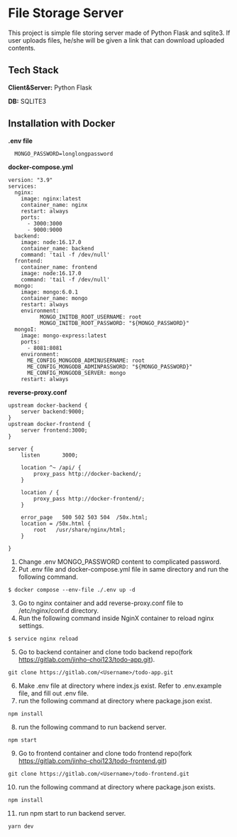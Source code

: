 
# File Storage Server

This project is simple file storing server made of Python Flask and sqlite3. If user uploads files, he/she will be given a link that can download uploaded contents.




## Tech Stack

**Client&Server:** Python Flask 

**DB:** SQLITE3



## Installation with Docker

**.env file**
```dotenv
  MONGO_PASSWORD=longlongpassword
```

**docker-compose.yml**
```
version: "3.9"
services:
  nginx:
    image: nginx:latest
    container_name: nginx
    restart: always
    ports:
      - 3000:3000
      - 9000:9000
  backend:
    image: node:16.17.0
    container_name: backend
    command: 'tail -f /dev/null'
  frontend:
    container_name: frontend
    image: node:16.17.0
    command: 'tail -f /dev/null'
  mongo:
    image: mongo:6.0.1
    container_name: mongo
    restart: always
    environment:
          MONGO_INITDB_ROOT_USERNAME: root
          MONGO_INITDB_ROOT_PASSWORD: "${MONGO_PASSWORD}"
  mongoI:
    image: mongo-express:latest
    ports: 
      - 8081:8081
    environment:
      ME_CONFIG_MONGODB_ADMINUSERNAME: root
      ME_CONFIG_MONGODB_ADMINPASSWORD: "${MONGO_PASSWORD}"
      ME_CONFIG_MONGODB_SERVER: mongo
    restart: always
```
**reverse-proxy.conf**
```
upstream docker-backend {
    server backend:9000;
}
upstream docker-frontend {
    server frontend:3000;
}

server {
    listen       3000;

    location ^~ /api/ {
        proxy_pass http://docker-backend/;
    }

    location / {
        proxy_pass http://docker-frontend/;
    }

    error_page   500 502 503 504  /50x.html;
    location = /50x.html {
        root   /usr/share/nginx/html;
    }

}

```

1. Change .env MONGO_PASSWORD content to complicated password.  
2. Put .env file and docker-compose.yml file in same directory and run the following command. 
```
$ docker compose --env-file ./.env up -d
``` 
3. Go to nginx container and add reverse-proxy.conf file to /etc/nginx/conf.d directory.
4. Run the following command inside NginX container to reload nginx settings.  
```
$ service nginx reload 
```
5. Go to backend container and clone todo backend repo(fork https://gitlab.com/jinho-choi123/todo-app.git). 
```
git clone https://gitlab.com/<Username>/todo-app.git
```
6. Make .env file at directory where index.js exist. Refer to .env.example file, and fill out .env file.
7. run the following command at directory where package.json exist.
```
npm install
```
8. run the following command to run backend server.  
```
npm start
```
9. Go to frontend container and clone todo frontend repo(fork https://gitlab.com/jinho-choi123/todo-frontend.git)
```
git clone https://gitlab.com/<Username>/todo-frontend.git
```
10. run the following command at directory where package.json exists.
```
npm install
```
11. run npm start to run backend server.  
```
yarn dev
```